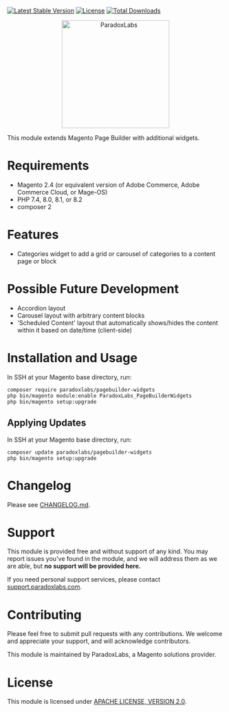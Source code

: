 [![Latest Stable Version](https://poser.pugx.org/paradoxlabs/pagebuilder-widgets/v/stable)](https://packagist.org/packages/paradoxlabs/pagebuilder-widgets)
[![License](https://poser.pugx.org/paradoxlabs/pagebuilder-widgets/license)](https://packagist.org/packages/paradoxlabs/pagebuilder-widgets)
[![Total Downloads](https://poser.pugx.org/paradoxlabs/pagebuilder-widgets/downloads)](https://packagist.org/packages/paradoxlabs/pagebuilder-widgets)

<p align="center">
    <a href="https://www.paradoxlabs.com"><img alt="ParadoxLabs" src="https://paradoxlabs.com/wp-content/uploads/2020/02/pl-logo-canva-2.png" width="250"></a>
</p>

This module extends Magento Page Builder with additional widgets.

Requirements
============

* Magento 2.4 (or equivalent version of Adobe Commerce, Adobe Commerce Cloud, or Mage-OS)
* PHP 7.4, 8.0, 8.1, or 8.2
* composer 2

Features
========

* Categories widget to add a grid or carousel of categories to a content page or block

Possible Future Development
===========================

* Accordion layout
* Carousel layout with arbitrary content blocks
* 'Scheduled Content' layout that automatically shows/hides the content within it based on date/time (client-side)

Installation and Usage
======================

In SSH at your Magento base directory, run:

    composer require paradoxlabs/pagebuilder-widgets
    php bin/magento module:enable ParadoxLabs_PageBuilderWidgets
    php bin/magento setup:upgrade

## Applying Updates

In SSH at your Magento base directory, run:

    composer update paradoxlabs/pagebuilder-widgets
    php bin/magento setup:upgrade

Changelog
=========

Please see [CHANGELOG.md](https://github.com/ParadoxLabs-Inc/pagebuilder-widgets/blob/master/CHANGELOG.md).

Support
=======

This module is provided free and without support of any kind. You may report issues you've found in the module, and we
will address them as we are able, but **no support will be provided here.**

If you need personal support services, please contact [support.paradoxlabs.com](https://support.paradoxlabs.com).

Contributing
============

Please feel free to submit pull requests with any contributions. We welcome and appreciate your support, and will
acknowledge contributors.

This module is maintained by ParadoxLabs, a Magento solutions provider.

License
=======

This module is licensed
under [APACHE LICENSE, VERSION 2.0](https://github.com/ParadoxLabs-Inc/pagebuilder-widgets/blob/master/LICENSE).

